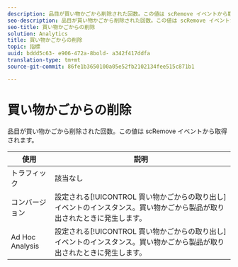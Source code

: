 ```yaml
---
description: 品目が買い物かごから削除された回数。この値は scRemove イベントから取得されます。
seo-description: 品目が買い物かごから削除された回数。この値は scRemove イベントから取得されます。
seo-title: 買い物かごからの削除
solution: Analytics
title: 買い物かごからの削除
topic: 指標
uuid: bddd5c63- e906-472a-8bold- a342f417ddfa
translation-type: tm+mt
source-git-commit: 86fe1b3650100a05e52fb2102134fee515c871b1

---
```



# 買い物かごからの削除

品目が買い物かごから削除された回数。この値は scRemove イベントから取得されます。

| 使用 | 説明 |
|---|---|
| トラフィック | 該当なし |
| コンバージョン | 設定される[!UICONTROL 買い物かごからの取り出し]イベントのインスタンス。買い物かごから製品が取り出されたときに発生します。 |
| Ad Hoc Analysis | 設定される[!UICONTROL 買い物かごからの取り出し]イベントのインスタンス。買い物かごから製品が取り出されたときに発生します。 |

